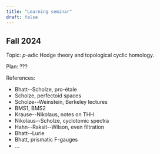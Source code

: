 ```yaml
---
title: "Learning seminar"
draft: false
---
```


## Fall 2024

Topic: $p$-adic Hodge theory and topological cyclic homology.

Plan: ???

References:
- Bhatt--Scholze, pro-étale
- Scholze, perfectoid spaces
- Scholze--Weinstein, Berkeley lectures
- BMS1, BMS2
- Krause--Nikolaus, notes on THH
- Nikolaus--Scholze, cyclotomic spectra
- Hahn--Raksit--Wilson, even filtration
- Bhatt--Lurie
- Bhatt, prismatic F-gauges
- ...